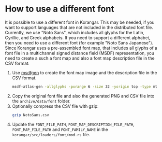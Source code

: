 # How to use a different font

It is possible to use a different font in Korangar. This may be needed, if you want to support languages that are not
included in the distributed font file. Currently, we use "Noto Sans", which includes all glyphs for the Latin, Cyrillic,
and Greek alphabets. If you need to support a different alphabet, then you need to use a different font (for example
"Noto Sans Japanese"). Since Korangar uses a pre-assembled font map, that includes all glyphs of a font file in
a multichannel signed distance field (MSDF) representation, you need to create a such a font map and also a font map
description file in the CSV format:

1. Use [msdfgen](https://github.com/Chlumsky/msdfgen) to create the font map image and the description file in the
   CSV format.
   ```sh
   msdf-atlas-gen -allglyphs -pxrange 6 -size 32 -yorigin top -type mtsdf -format png -font NotoSans.ttf -csv NotoSans.csv -imageout NotoSans.png
   ```
2. Copy the original font file and also the generated PNG and CSV file into the `archive/data/font` folder.
3. Optionally compress the CSV file with gzip:
   ```sh
   gzip NotoSans.csv
   ```
4. Update the `FONT_FILE_PATH`, `FONT_MAP_DESCRIPTION_FILE_PATH`, `FONT_MAP_FILE_PATH` and `FONT_FAMILY_NAME` in the
   `korangar/src/loaders/font/mod.rs` file.
